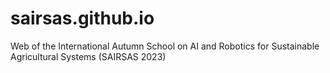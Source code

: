 # sairsas.github.io
Web of the International Autumn School on AI and Robotics for Sustainable Agricultural Systems (SAIRSAS 2023)  

